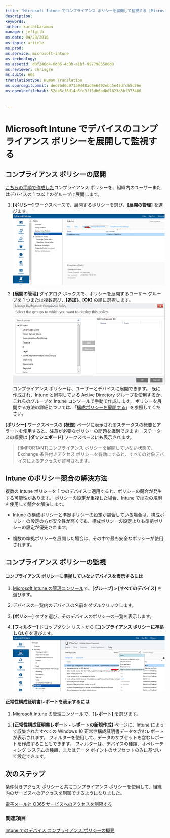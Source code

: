 ```yaml
---
title: "Microsoft Intune でコンプライアンス ポリシーを展開して監視する |Microsoft Intune"
description: 
keywords: 
author: karthikaraman
manager: jeffgilb
ms.date: 04/28/2016
ms.topic: article
ms.prod: 
ms.service: microsoft-intune
ms.technology: 
ms.assetid: d8f246d4-0d86-4c8b-a1bf-9977985506d8
ms.reviewer: chrisgre
ms.suite: ems
translationtype: Human Translation
ms.sourcegitcommit: ded7bd6c971a9448ad6e6492ebc5e42dfcb5d76e
ms.openlocfilehash: 52da5cf6d14a5fc3ff3db6bdb07823d3bf373466


---
```


# Microsoft Intune でデバイスのコンプライアンス ポリシーを展開して監視する
## コンプライアンス ポリシーの展開
[こちらの手順で作成した](create-a-device-compliance-policy-in-microsoft-intune.md)コンプライアンス ポリシーを、組織内のユーザーまたはデバイスの 1 つ以上のグループに展開します。

1.  **[ポリシー]** ワークスペースで、展開するポリシーを選び、**[展開の管理]** を選びます。
![上部に [展開の管理] メニュー オプションが表示されているコンプライアンス ポリシー ページのスクリーンショット](./media/intune-sa-3c-deploy-compliance-policy2.png)

2.  **[展開の管理]** ダイアログ ボックスで、ポリシーを展開するユーザー グループを 1 つまたは複数選び、**[追加]、[OK]** の順に選択します。
![[展開の管理] ダイアログ ボックスのスクリーンショット](./media/intune-sa-3d-deploy-compliance-policy3-Manage.png) コンプライアンス ポリシーは、ユーザーとデバイスに展開できます。 既に作成され、Intune と同期している Active Directory グループを使用するか、これらのグループを Intune コンソールで手動で作成します。 ポリシーを展開する方法の詳細については、「[構成ポリシーを展開する](manage-settings-and-features-on-your-devices-with-microsoft-intune-policies.md)」を参照してください。

**[ポリシー]** ワークスペースの **[概要]** ページに表示されるステータスの概要とアラートを使用すると、注意が必要なポリシーの問題を識別できます。 ステータスの概要は **[ダッシュボード]** ワークスペースにも表示されます。

> [!IMPORTANT]コンプライアンス ポリシーを展開していない状態で、Exchange 条件付きアクセス ポリシーを有効にすると、すべての対象デバイスによるアクセスが許可されます。

## Intune のポリシー競合の解決方法
複数の Intune ポリシーを 1 つのデバイスに適用すると、ポリシーの競合が発生する可能性があります。 ポリシーの設定が重複した場合、Intune では次の規則を使用して競合を解決します。

-   Intune の構成ポリシーと準拠ポリシーの設定が競合している場合は、構成ポリシーの設定の方が安全性が高くても、構成ポリシーの設定よりも準拠ポリシーの設定が優先されます。

-   複数の準拠ポリシーを展開した場合は、その中で最も安全なポリシーが使用されます。

## コンプライアンス ポリシーの監視

#### コンプライアンス ポリシーに準拠していないデバイスを表示するには

1.  [Microsoft Intune の管理コンソール](https://manage.microsoft.com)で、**[グループ] > [すべてのデバイス]** を選びます。

2.  デバイスの一覧内のデバイスの名前をダブルクリックします。

3.  **[ポリシー]** タブを選び、そのデバイスのポリシーの一覧を表示します。

4.  **[フィルター]** ドロップダウン リストから **[コンプライアンス ポリシーに準拠しない]** を選びます。
![フィルターのオプションの一覧を表示しているスクリーンショット](./media/intune-sa-3e-view-device-noncompliance.png)

#### 正常性構成証明書レポートを表示するには

1.  [Microsoft Intune の管理コンソール](https://manage.microsoft.com)で、**[レポート]** を選びます。

2.  **[正常性構成証明書レポート - レポートの新規作成]** ページに、Intune によって収集されたすべての Windows 10 正常性構成証明書データを含むレポートが表示されます。 フィルターを使用して、データのサブセットを含むレポートを作成することもできます。 フィルターは、デバイスの種類、オペレーティング システムの種類、またはデータ ポイントのサブセットのみに基づいて設定できます。


## 次のステップ
条件付きアクセス ポリシーと共にコンプライアンス ポリシーを使用して、組織内のサービスへのアクセスを制御できるようになりました。

[電子メールと O365 サービスへのアクセスを制限する](restrict-access-to-email-and-o365-services-with-microsoft-intune.md)


### 関連項目
[Intune でのデバイス コンプライアンス ポリシーの概要](introduction-to-device-compliance-policies-in-microsoft-intune.md)



<!--HONumber=Jun16_HO4-->


